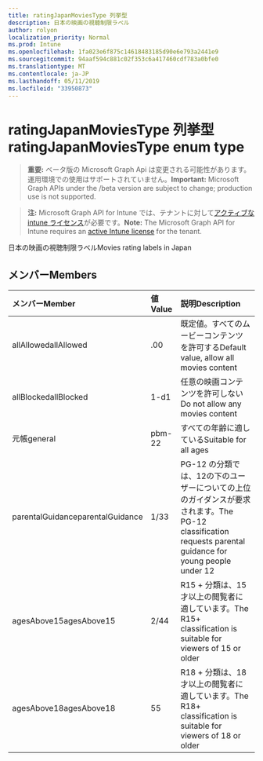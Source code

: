 ```yaml
---
title: ratingJapanMoviesType 列挙型
description: 日本の映画の視聴制限ラベル
author: rolyon
localization_priority: Normal
ms.prod: Intune
ms.openlocfilehash: 1fa023e6f875c14618483185d90e6e793a2441e9
ms.sourcegitcommit: 94aaf594c881c02f353c6a417460cdf783a0bfe0
ms.translationtype: MT
ms.contentlocale: ja-JP
ms.lasthandoff: 05/11/2019
ms.locfileid: "33950873"
---
```

# <a name="ratingjapanmoviestype-enum-type"></a><span data-ttu-id="68426-103">ratingJapanMoviesType 列挙型</span><span class="sxs-lookup"><span data-stu-id="68426-103">ratingJapanMoviesType enum type</span></span>

> <span data-ttu-id="68426-104">**重要:** ベータ版の Microsoft Graph Api は変更される可能性があります。運用環境での使用はサポートされていません。</span><span class="sxs-lookup"><span data-stu-id="68426-104">**Important:** Microsoft Graph APIs under the /beta version are subject to change; production use is not supported.</span></span>

> <span data-ttu-id="68426-105">**注:** Microsoft Graph API for Intune では、テナントに対して[アクティブな intune ライセンス](https://go.microsoft.com/fwlink/?linkid=839381)が必要です。</span><span class="sxs-lookup"><span data-stu-id="68426-105">**Note:** The Microsoft Graph API for Intune requires an [active Intune license](https://go.microsoft.com/fwlink/?linkid=839381) for the tenant.</span></span>

<span data-ttu-id="68426-106">日本の映画の視聴制限ラベル</span><span class="sxs-lookup"><span data-stu-id="68426-106">Movies rating labels in Japan</span></span>

## <a name="members"></a><span data-ttu-id="68426-107">メンバー</span><span class="sxs-lookup"><span data-stu-id="68426-107">Members</span></span>
|<span data-ttu-id="68426-108">メンバー</span><span class="sxs-lookup"><span data-stu-id="68426-108">Member</span></span>|<span data-ttu-id="68426-109">値</span><span class="sxs-lookup"><span data-stu-id="68426-109">Value</span></span>|<span data-ttu-id="68426-110">説明</span><span class="sxs-lookup"><span data-stu-id="68426-110">Description</span></span>|
|:---|:---|:---|
|<span data-ttu-id="68426-111">allAllowed</span><span class="sxs-lookup"><span data-stu-id="68426-111">allAllowed</span></span>|<span data-ttu-id="68426-112">.0</span><span class="sxs-lookup"><span data-stu-id="68426-112">0</span></span>|<span data-ttu-id="68426-113">既定値。すべてのムービーコンテンツを許可する</span><span class="sxs-lookup"><span data-stu-id="68426-113">Default value, allow all movies content</span></span>|
|<span data-ttu-id="68426-114">allBlocked</span><span class="sxs-lookup"><span data-stu-id="68426-114">allBlocked</span></span>|<span data-ttu-id="68426-115">1-d</span><span class="sxs-lookup"><span data-stu-id="68426-115">1</span></span>|<span data-ttu-id="68426-116">任意の映画コンテンツを許可しない</span><span class="sxs-lookup"><span data-stu-id="68426-116">Do not allow any movies content</span></span>|
|<span data-ttu-id="68426-117">元帳</span><span class="sxs-lookup"><span data-stu-id="68426-117">general</span></span>|<span data-ttu-id="68426-118">pbm-2</span><span class="sxs-lookup"><span data-stu-id="68426-118">2</span></span>|<span data-ttu-id="68426-119">すべての年齢に適している</span><span class="sxs-lookup"><span data-stu-id="68426-119">Suitable for all ages</span></span>|
|<span data-ttu-id="68426-120">parentalGuidance</span><span class="sxs-lookup"><span data-stu-id="68426-120">parentalGuidance</span></span>|<span data-ttu-id="68426-121">1/3</span><span class="sxs-lookup"><span data-stu-id="68426-121">3</span></span>|<span data-ttu-id="68426-122">PG-12 の分類では、12の下のユーザーについての上位のガイダンスが要求されます。</span><span class="sxs-lookup"><span data-stu-id="68426-122">The PG-12 classification requests parental guidance for young people under 12</span></span>|
|<span data-ttu-id="68426-123">agesAbove15</span><span class="sxs-lookup"><span data-stu-id="68426-123">agesAbove15</span></span>|<span data-ttu-id="68426-124">2/4</span><span class="sxs-lookup"><span data-stu-id="68426-124">4</span></span>|<span data-ttu-id="68426-125">R15 + 分類は、15才以上の閲覧者に適しています。</span><span class="sxs-lookup"><span data-stu-id="68426-125">The R15+ classification is suitable for viewers of 15 or older</span></span>|
|<span data-ttu-id="68426-126">agesAbove18</span><span class="sxs-lookup"><span data-stu-id="68426-126">agesAbove18</span></span>|<span data-ttu-id="68426-127">5</span><span class="sxs-lookup"><span data-stu-id="68426-127">5</span></span>|<span data-ttu-id="68426-128">R18 + 分類は、18才以上の閲覧者に適しています。</span><span class="sxs-lookup"><span data-stu-id="68426-128">The R18+ classification is suitable for viewers of 18 or older</span></span>|




